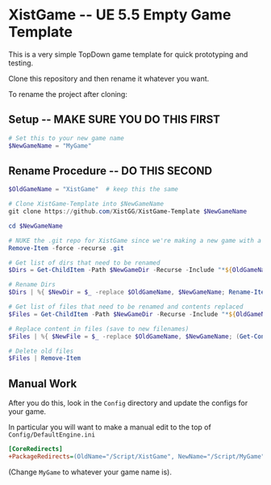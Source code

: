 # XistGame -- UE 5.5 Empty Game Template

This is a very simple TopDown game template for quick prototyping and testing.

Clone this repository and then rename it whatever you want.

To rename the project after cloning:

## Setup -- MAKE SURE YOU DO THIS FIRST

```powershell
# Set this to your new game name
$NewGameName = "MyGame"
```

## Rename Procedure -- DO THIS SECOND

```powershell
$OldGameName = "XistGame"  # keep this the same

# Clone XistGame-Template into $NewGameName
git clone https://github.com/XistGG/XistGame-Template $NewGameName

cd $NewGameName

# NUKE the .git repo for XistGame since we're making a new game with a new repo
Remove-Item -force -recurse .git

# Get list of dirs that need to be renamed
$Dirs = Get-ChildItem -Path $NewGameDir -Recurse -Include "*${OldGameName}*" -Dir | %{ $_.FullName }

# Rename Dirs
$Dirs | %{ $NewDir = $_ -replace $OldGameName, $NewGameName; Rename-Item $_ $NewDir }

# Get list of files that need to be renamed and contents replaced
$Files = Get-ChildItem -Path $NewGameDir -Recurse -Include "*${OldGameName}*" -File | %{ $_.FullName }

# Replace content in files (save to new filenames)
$Files | %{ $NewFile = $_ -replace $OldGameName, $NewGameName; (Get-Content $_) -replace $OldGameName, $NewGameName | Set-Content $NewFile }

# Delete old files
$Files | Remove-Item
```

## Manual Work

After you do this, look in the `Config` directory and update the configs for your game.

In particular you will want to make a manual edit to the top of `Config/DefaultEngine.ini`

```ini
[CoreRedirects]
+PackageRedirects=(OldName="/Script/XistGame", NewName="/Script/MyGame", MatchSubstring=true)
```

(Change `MyGame` to whatever your game name is).
